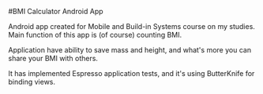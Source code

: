 #BMI Calculator Android App

Android app created for Mobile and Build-in Systems course on my studies.
Main function of this app is (of course) counting BMI.

Application have ability to save mass and height, and what's more you can share your BMI with others.

It has implemented Espresso application tests, and it's using ButterKnife for binding views.
